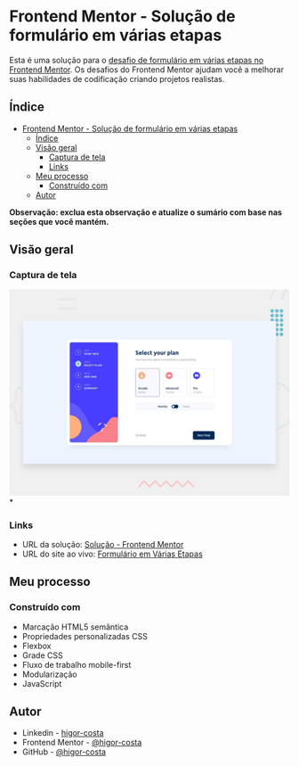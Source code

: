 # Frontend Mentor - Solução de formulário em várias etapas

Esta é uma solução para o [desafio de formulário em várias etapas no Frontend Mentor](https://www.frontendmentor.io/challenges/multistep-form-YVAnSdqQBJ). Os desafios do Frontend Mentor ajudam você a melhorar suas habilidades de codificação criando projetos realistas.

## Índice

- [Frontend Mentor - Solução de formulário em várias etapas](#frontend-mentor---solução-de-formulário-em-várias-etapas)
  - [Índice](#índice)
  - [Visão geral](#visão-geral)
    - [Captura de tela](#captura-de-tela)
    - [Links](#links)
  - [Meu processo](#meu-processo)
    - [Construído com](#construído-com)
  - [Autor](#autor)

**Observação: exclua esta observação e atualize o sumário com base nas seções que você mantém.**

## Visão geral
### Captura de tela

![](./design/desktop-preview.jpg)*

### Links

- URL da solução: [Solução - Frontend Mentor](https://www.frontendmentor.io/solutions/formulrio-de-vrias-etapas-GrNmiveuPg)
- URL do site ao vivo: [Formulário em Várias Etapas](https://higor-costa.github.io/formulario-de-varias-etapas/)

## Meu processo

### Construído com

- Marcação HTML5 semântica
- Propriedades personalizadas CSS
- Flexbox
- Grade CSS
- Fluxo de trabalho mobile-first
- Modularização
- JavaScript

## Autor

- Linkedin - [higor-costa](https://www.linkedin.com/in/higor-costa-/)
- Frontend Mentor - [@higor-costa](https://www.frontendmentor.io/profile/higor-costa)
- GitHub - [@higor-costa](https://github.com/higor-costa)